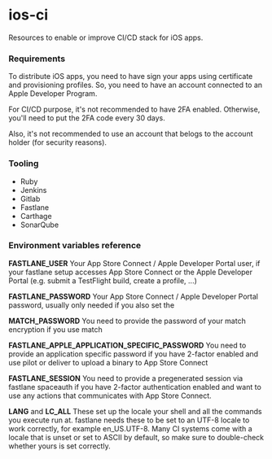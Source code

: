 # ios-ci

Resources to enable or improve CI/CD stack for iOS apps.

### Requirements

To distribute iOS apps, you need to have sign your apps using certificate and provisioning profiles.
So, you need to have an account connected to an Apple Developer Program.

For CI/CD purpose, it's not recommended to have 2FA enabled.
Otherwise, you'll need to put the 2FA code every 30 days.

Also, it's not recommended to use an account that belogs to the account holder (for security reasons).
### Tooling

* Ruby
* Jenkins
* Gitlab
* Fastlane
* Carthage
* SonarQube

### Environment variables reference

**FASTLANE_USER**
Your App Store Connect / Apple Developer Portal user, if your fastlane setup accesses App Store Connect or the Apple Developer Portal (e.g. submit a TestFlight build, create a profile, ...)

**FASTLANE_PASSWORD**
Your App Store Connect / Apple Developer Portal password, usually only needed if you also set the

**MATCH_PASSWORD**
You need to provide the password of your match encryption if you use match

**FASTLANE_APPLE_APPLICATION_SPECIFIC_PASSWORD**
You need to provide an application specific password if you have 2-factor enabled and use pilot or deliver to upload a binary to App Store Connect

**FASTLANE_SESSION**
You need to provide a pregenerated session via fastlane spaceauth if you have 2-factor authentication enabled and want to use any actions that communicates with App Store Connect.

**LANG** and **LC_ALL**
These set up the locale your shell and all the commands you execute run at. fastlane needs these to be set to an UTF-8 locale to work correctly, for example en_US.UTF-8. Many CI systems come with a locale that is unset or set to ASCII by default, so make sure to double-check whether yours is set correctly.
